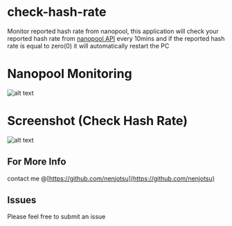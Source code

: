# check-hash-rate
Monitor reported hash rate from nanopool, this application will check your reported hash rate from [nanopool API](https://eth.nanopool.org/api#api-Miner-LastReportedHashrateUser) every 10mins and if the reported hash rate is equal to zero(0) it will automatically restart the PC

# Nanopool Monitoring

![alt text](https://github.com/nenjotsu/check-hash-rate/nanopool.png "nanopool monitoring")

# Screenshot (Check Hash Rate)

![alt text](https://github.com/nenjotsu/check-hash-rate/sshot.png "screenshot check hash rate")

## For More Info
contact me @[https://github.com/nenjotsu](https://github.com/nenjotsu)

## Issues
Please feel free to submit an issue
